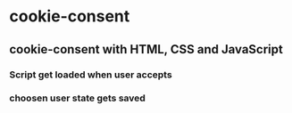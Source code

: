 # cookie-consent

## cookie-consent with HTML, CSS and JavaScript

### Script get loaded when user accepts
### choosen user state gets saved

